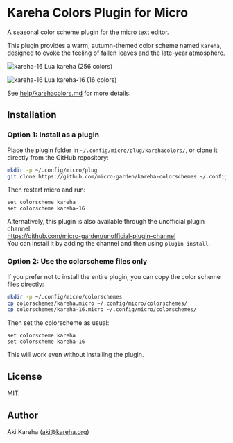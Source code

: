 # Kareha Colors Plugin for Micro

A seasonal color scheme plugin for the
[micro](https://micro-editor.github.io/) text editor.

This plugin provides a warm, autumn-themed color scheme named `kareha`,
designed to evoke the feeling of fallen leaves and the late-year atmosphere.

![kareha-16 Lua](screenshots/kareha-lua.png)
kareha (256 colors)

![kareha-16 Lua](screenshots/kareha-16-lua.png)
kareha-16 (16 colors)

See [help/karehacolors.md](help/karehacolors.md) for more details.

## Installation

### Option 1: Install as a plugin

Place the plugin folder in `~/.config/micro/plug/karehacolors/`, or clone it
directly from the GitHub repository:

```sh
mkdir -p ~/.config/micro/plug
git clone https://github.com/micro-garden/kareha-colorschemes ~/.config/micro/plug/karehacolors
```

Then restart micro and run:

```
set colorscheme kareha
set colorscheme kareha-16
```

Alternatively, this plugin is also available through the unofficial plugin
channel:  
https://github.com/micro-garden/unofficial-plugin-channel  
You can install it by adding the channel and then using `plugin install`.

### Option 2: Use the colorscheme files only

If you prefer not to install the entire plugin, you can copy the color scheme
files directly:

```sh
mkdir -p ~/.config/micro/colorschemes
cp colorschemes/kareha.micro ~/.config/micro/colorschemes/
cp colorschemes/kareha-16.micro ~/.config/micro/colorschemes/
```

Then set the colorscheme as usual:

```
set colorscheme kareha
set colorscheme kareha-16
```

This will work even without installing the plugin.

## License

MIT.

## Author

Aki Kareha (aki@kareha.org)
